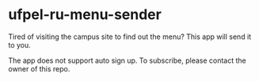 # ufpel-ru-menu-sender
Tired of visiting the campus site to find out the menu? This app will send it to you.

The app does not support auto sign up. To subscribe, please contact the owner of this repo.
 